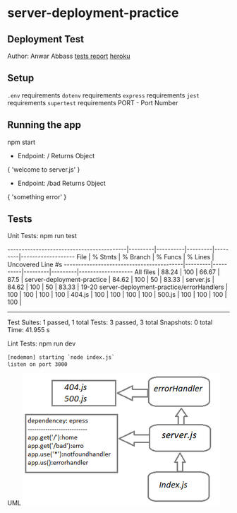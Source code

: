 # server-deployment-practice

## Deployment Test
Author: Anwar Abbass
[tests report](https://github.com/AnwarAbbass/server-deployment-practice/pull/1#issue-650258178)
[heroku](https://anwarabbass-server-deploy-dev.herokuapp.com/)
## Setup
`.env` requirements
`dotenv`  requirements
`express`  requirements
`jest`  requirements
`supertest`  requirements
PORT - Port Number

## Running the app
npm start
- Endpoint: / 
Returns Object

{
  'welcome to server.js'
}

- Endpoint: /bad
Returns Object

{
  'something error'
}


## Tests
Unit Tests: npm run test

------------------------------------------|---------|----------|---------|---------|-------------------
File                                      | % Stmts | % Branch | % Funcs | % Lines | Uncovered Line #s
------------------------------------------|---------|----------|---------|---------|-------------------
All files                                 |   88.24 |      100 |   66.67 |    87.5 |
 server-deployment-practice               |   84.62 |      100 |      50 |   83.33 |
  server.js                               |   84.62 |      100 |      50 |   83.33 | 19-20
 server-deployment-practice/errorHandlers |     100 |      100 |     100 |     100 |
  404.js                                  |     100 |      100 |     100 |     100 |
  500.js                                  |     100 |      100 |     100 |     100 |

***********

Test Suites: 1 passed, 1 total
Tests:       3 passed, 3 total
Snapshots:   0 total
Time:        41.955 s

Lint Tests: npm run dev
```
[nodemon] starting `node index.js`
listen on port 3000
```

UML
![uml](./img/uml.png)

